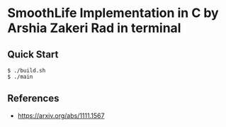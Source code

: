 # SmoothLife Implementation in C by Arshia Zakeri Rad in terminal

## Quick Start

```console
$ ./build.sh
$ ./main
```

## References
- https://arxiv.org/abs/1111.1567
